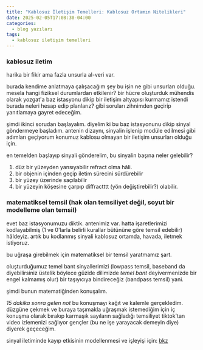 ```yaml
---
title: "Kablosuz İletişim Temelleri: Kablosuz Ortamın Nitelikleri"
date: 2025-02-05T17:08:30-04:00
categories:
  - blog yazıları
tags:
  - kablosuz iletişim temelleri
---
```


### kablosuz iletim
harika bir fikir ama fazla unsurla al-veri var.

burada kendime anlatmaya çalışacağım şey bu işin ne gibi unsurları olduğu. mesela hangi fiziksel durumlardan etkilenir? bir hücre oluşturduk mühendis olarak yozgat'a baz istasyonu dikip bir iletişim altyapısı kurmamız istendi burada neleri hesap edip planlarız? gibi soruları zihnimden geçirip yanıtlamaya gayret edeceğim.

şimdi ikinci sorudan başlayalım. diyelim ki bu baz istasyonunu dikip sinyal göndermeye başladım. antenin dizaynı, sinyalin işlenip modüle edilmesi gibi adımları geçiyorum konumuz kablosu olmayan bir iletişim unsurları olduğu için.

en temelden başlayıp sinyali gönderelim, bu sinyalin başına neler gelebilir?
1. düz bir yüzeyden yansıyabilir refract olma hâli.
2. bir objenin içinden geçip iletim sürecini sürdürebilir
3. bir yüzey üzerinde saçılabilir
4. bir yüzeyin köşesine çarpıp diffractttt (yön değiştirebilir?) olabilir. 

### matematiksel temsil (hak olan temsiliyet değil, soyut bir modelleme olan temsil)
evet baz istasyonumuzu diktik. antenimiz var. hatta işaretlerimizi kodlayabilmiş (1 ve 0'larla belirli kurallar bütününe göre temsil edebilir) hâldeyiz. artık bu kodlanmış sinyali kablosuz ortamda, havada, iletmek istiyoruz. 

bu uğraşa girebilmek için matematiksel bir temsil yaratmamız şart.

oluşturduğumuz temel bant sinyallerimizi (lowpass temsil, baseband da diyebilirsiniz üstelik böylece güzide dilimizde *temel bant* deyivermenizde bir engel kalmamış olur) bir taşıyıcıya bindireceğiz (bandpass temsil) yani.

şimdi bunun matematiğinden konuşalım. 

*15 dakika sonra gelen not* bu konuşmayı kağıt ve kalemle gerçekledim. düzgüne çekmek ve buraya taşımakla uğraşmak istemediğim için iç konuşma olarak bırakıp karmaşık sayıların sağladığı temsiliyet tiktok'tan video izlemenizi sağlıyor gençler (bu ne işe yarayacak demeyin diye) diyerek geçeceğim.

sinyal iletiminde kayıp etkisinin modellenmesi ve işleyişi için: [bkz](obsidian://open?vault=work&file=%C3%B6ylesine%2Fkablosuz%20ileti%C5%9Fim%20sistemleri%2Fsinyal%20iletiminde%20kay%C4%B1p%20etkisi)
